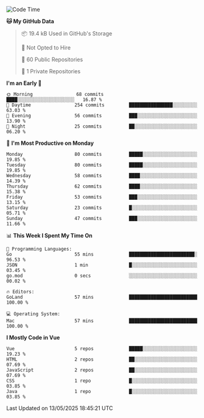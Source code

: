 <!--START_SECTION:waka-->
![Code Time](http://img.shields.io/badge/Code%20Time-1%2C423%20hrs%2039%20mins-blue)

**🐱 My GitHub Data** 

> 📦 19.4 kB Used in GitHub's Storage 
 > 
> 🚫 Not Opted to Hire
 > 
> 📜 60 Public Repositories 
 > 
> 🔑 1 Private Repositories 
 > 
**I'm an Early 🐤** 

```text
🌞 Morning                68 commits          ████░░░░░░░░░░░░░░░░░░░░░   16.87 % 
🌆 Daytime                254 commits         ████████████████░░░░░░░░░   63.03 % 
🌃 Evening                56 commits          ███░░░░░░░░░░░░░░░░░░░░░░   13.90 % 
🌙 Night                  25 commits          ██░░░░░░░░░░░░░░░░░░░░░░░   06.20 % 
```
📅 **I'm Most Productive on Monday** 

```text
Monday                   80 commits          █████░░░░░░░░░░░░░░░░░░░░   19.85 % 
Tuesday                  80 commits          █████░░░░░░░░░░░░░░░░░░░░   19.85 % 
Wednesday                58 commits          ████░░░░░░░░░░░░░░░░░░░░░   14.39 % 
Thursday                 62 commits          ████░░░░░░░░░░░░░░░░░░░░░   15.38 % 
Friday                   53 commits          ███░░░░░░░░░░░░░░░░░░░░░░   13.15 % 
Saturday                 23 commits          █░░░░░░░░░░░░░░░░░░░░░░░░   05.71 % 
Sunday                   47 commits          ███░░░░░░░░░░░░░░░░░░░░░░   11.66 % 
```


📊 **This Week I Spent My Time On** 

```text
💬 Programming Languages: 
Go                       55 mins             ████████████████████████░   96.53 % 
JSON                     1 min               █░░░░░░░░░░░░░░░░░░░░░░░░   03.45 % 
go.mod                   0 secs              ░░░░░░░░░░░░░░░░░░░░░░░░░   00.02 % 

🔥 Editors: 
GoLand                   57 mins             █████████████████████████   100.00 % 

💻 Operating System: 
Mac                      57 mins             █████████████████████████   100.00 % 
```

**I Mostly Code in Vue** 

```text
Vue                      5 repos             █████░░░░░░░░░░░░░░░░░░░░   19.23 % 
HTML                     2 repos             ██░░░░░░░░░░░░░░░░░░░░░░░   07.69 % 
JavaScript               2 repos             ██░░░░░░░░░░░░░░░░░░░░░░░   07.69 % 
CSS                      1 repo              █░░░░░░░░░░░░░░░░░░░░░░░░   03.85 % 
Java                     1 repo              █░░░░░░░░░░░░░░░░░░░░░░░░   03.85 % 
```




 Last Updated on 13/05/2025 18:45:21 UTC
<!--END_SECTION:waka-->
